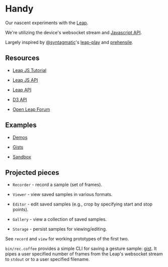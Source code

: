 Handy
=====

Our nascent experiments with the [Leap](http://leapmotion.com).

We're utilizing the device's websocket stream and [Javascript API](https://github.com/leapmotion/leapjs).

Largely inspired by [@syntagmatic](https://github.com/syntagmatic)'s [leap-play](https://github.com/syntagmatic/leap-play) and [prehensile](https://github.com/syntagmatic/prehensile).


## Resources

* [Leap JS Tutorial](https://developer.leapmotion.com/documentation/guide/Sample_JavaScript_Tutorial)

* [Leap JS API](http://leapmotion.github.io/leapjs/)

* [Leap API](https://developer.leapmotion.com/documentation/api/annotated)

* [D3 API](https://github.com/mbostock/d3/wiki/API-Reference)

* [Open Leap Forum](https://github.com/openleap)


## Examples

* [Demos](http://leapmotion.github.io/leapjs/examples/)

* [Gists](https://gist.github.com/leapjs)

* [Sandbox](https://github.com/joyrexus/sandbox/tree/master/leap)


## Projected pieces

- `Recorder` - record a sample (set of frames).

- `Viewer` - view saved samples in various formats.

- `Editor` - edit saved samples (e.g., crop by specifying start and stop points).

- `Gallery` - view a collection of saved samples.

- `Storage` - persist samples for viewing/editing.

See `record` and `view` for working prototypes of the first two.

`bin/rec.coffee` provides a simple CLI for saving a gesture sample: [gist](https://gist.github.com/joyrexus/5555728).  It pipes a user specified number of frames from the Leap's websocket stream to `stdout` or to a user specified filename.
